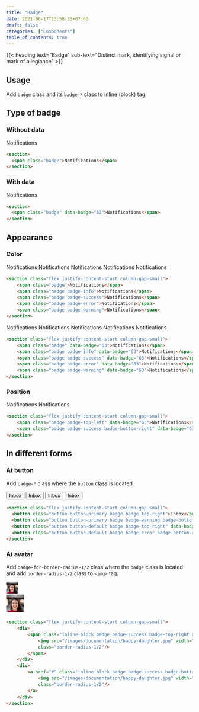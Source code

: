 ```yaml
---
title: "Badge"
date: 2021-06-17T13:58:33+07:00
draft: false
categories: ["Components"]
table_of_contents: true
---
```


{{< heading text="Badge" sub-text="Distinct mark, identifying signal or mark of allegiance" >}}

## Usage

Add `badge` class and its `badge-*` class to inline (block) tag.

## Type of badge

### Without data

<section>
    <span class="badge">Notifications</span>
</section>

```html
<section>
  <span class="badge">Notifications</span>
</section>
```

### With data

<section>
    <span class="badge" data-badge="63">Notifications</span>
</section>

```html
<section>
  <span class="badge" data-badge="63">Notifications</span>
</section>
```

## Appearance

### Color

<section class="flex justify-content-start column-gap-small">
    <span class="badge">Notifications</span>
    <span class="badge badge-info">Notifications</span>
    <span class="badge badge-success">Notifications</span>
    <span class="badge badge-error">Notifications</span>
    <span class="badge badge-warning">Notifications</span>
</section>

``` html
<section class="flex justify-content-start column-gap-small">
    <span class="badge">Notifications</span>
    <span class="badge badge-info">Notifications</span>
    <span class="badge badge-success">Notifications</span>
    <span class="badge badge-error">Notifications</span>
    <span class="badge badge-warning">Notifications</span>
</section>
```

<section class="flex justify-content-start column-gap-small">
    <span class="badge" data-badge="63">Notifications</span>
    <span class="badge badge-info" data-badge="63">Notifications</span>
    <span class="badge badge-success" data-badge="63">Notifications</span>
    <span class="badge badge-error" data-badge="63">Notifications</span>
    <span class="badge badge-warning" data-badge="63">Notifications</span>
</section>

``` html
<section class="flex justify-content-start column-gap-small">
    <span class="badge" data-badge="63">Notifications</span>
    <span class="badge badge-info" data-badge="63">Notifications</span>
    <span class="badge badge-success" data-badge="63">Notifications</span>
    <span class="badge badge-error" data-badge="63">Notifications</span>
    <span class="badge badge-warning" data-badge="63">Notifications</span>
</section>
```

### Position

<section class="flex justify-content-start column-gap-small">
    <span class="badge badge-top-left" data-badge="63">Notifications</span>
    <span class="badge badge-success badge-bottom-right" data-badge="63">Notifications</span>
</section>

``` html
<section class="flex justify-content-start column-gap-small">
    <span class="badge badge-top-left" data-badge="63">Notifications</span>
    <span class="badge badge-success badge-bottom-right" data-badge="63">Notifications</span>
</section>
```

## In different forms

### At button

Add `badge-*` class where the `button` class is located.

<section class="flex justify-content-start column-gap-small">
    <button class="button button-primary badge badge-top-right">Inbox</button>
    <button class="button button-primary badge badge-warning badge-bottom-right">Inbox</button>
    <button class="button button-default badge badge-top-right" data-badge="5">Inbox</button>
    <button class="button button-default badge badge-error badge-bottom-right" data-badge="5">Inbox</button>
</section>

```html
<section class="flex justify-content-start column-gap-small">
  <button class="button button-primary badge badge-top-right">Inbox</button>
  <button class="button button-primary badge badge-warning badge-bottom-right">Inbox</button>
  <button class="button button-default badge badge-top-right" data-badge="5">Inbox</button>
  <button class="button button-default badge badge-error badge-bottom-right" data-badge="5">Inbox</button>
</section>
```

### At avatar

Add `badge-for-border-radius-1/2` class where the `badge` class is located and add `border-radius-1/2` class to `<img>` tag.

<section class="flex justify-content-start column-gap-small">
    <div>
        <span class="inline-block badge badge-success badge-top-right badge-for-border-radius-1/2">
            <img src="/images/documentation/happy-daughter.jpg" width="32" height="32"
            class="border-radius-1/2"/>
        </span>
    </div>
    <div>
        <a href="#" class="inline-block badge badge-success badge-bottom-right badge-for-border-radius-1/2">
            <img src="/images/documentation/happy-daughter.jpg" width="48" height="48"
            class="border-radius-1/2"/>
        </a>
    </div>
</section>

```html
<section class="flex justify-content-start column-gap-small">
    <div>
        <span class="inline-block badge badge-success badge-top-right badge-for-border-radius-1/2">
            <img src="/images/documentation/happy-daughter.jpg" width="32" height="32"
            class="border-radius-1/2"/>
        </span>
    </div>
    <div>
        <a href="#" class="inline-block badge badge-success badge-bottom-right badge-for-border-radius-1/2">
            <img src="/images/documentation/happy-daughter.jpg" width="48" height="48"
            class="border-radius-1/2"/>
        </a>
    </div>
</section>
```
